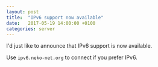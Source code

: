 ```yaml
---
layout: post
title:  "IPv6 support now available"
date:   2017-05-19 14:00:00 +0100
categories: server
---
```


I'd just like to announce that IPv6 support is now available.

Use `ipv6.neko-net.org` to connect if you prefer IPv6.

